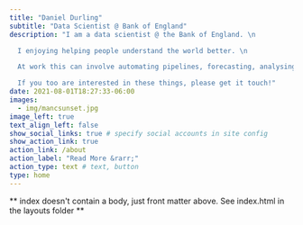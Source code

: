 ```yaml
---
title: "Daniel Durling"
subtitle: "Data Scientist @ Bank of England"
description: "I am a data scientist @ the Bank of England. \n

  I enjoying helping people understand the world better. \n

  At work this can involve automating pipelines, forecasting, analysing text or visualising data. \n

  If you too are interested in these things, please get it touch!"
date: 2021-08-01T18:27:33-06:00
images:
  - img/mancsunset.jpg
image_left: true
text_align_left: false
show_social_links: true # specify social accounts in site config
show_action_link: true
action_link: /about
action_label: "Read More &rarr;"
action_type: text # text, button
type: home
---
```


** index doesn't contain a body, just front matter above.
See index.html in the layouts folder **
